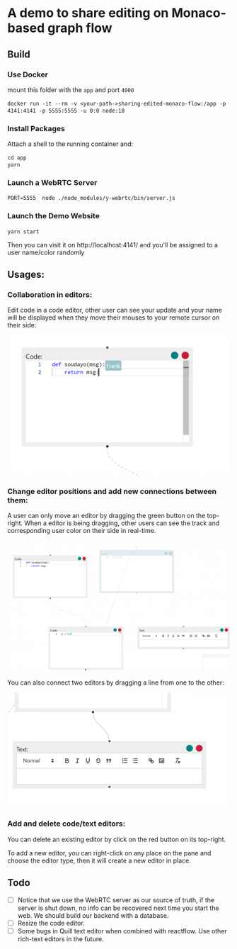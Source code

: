 # A demo to share editing on Monaco-based graph flow

## Build

### Use Docker

mount this folder with the `app` and port `4000`

```
docker run -it --rm -v <your-path->sharing-edited-monaco-flow:/app -p 4141:4141 -p 5555:5555 -u 0:0 node:18
```

### Install Packages

Attach a shell to the running container and:

```
cd app
yarn 
```

### Launch a WebRTC Server

```
PORT=5555  node ./node_modules/y-webrtc/bin/server.js
```

### Launch the Demo Website

```
yarn start
```

Then you can visit it on http://localhost:4141/ and you'll be assigned to a user name/color randomly

## Usages:

### Collaboration in editors:

Edit code in a code editor, other user can see your update and your name will be displayed when they move their mouses to your remote cursor on their side:

![](pics/colla-in-code-editor.png)

### Change editor positions and add new connections between them:

A user can only move an editor by dragging the green button on the top-right. When a editor is being dragging, other users can see the track and corresponding user color on their side in real-time.

![](pics/drag-demo.png)

You can also connect two editors by dragging a line from one to the other:

![](pics/add-connection.png)

### Add and delete code/text editors:

You can delete an existing editor by click on the red button on its top-right.

To add a new editor, you can right-click on any place on the pane and choose the editor type, then it will create a new editor in place.




## Todo

- [ ] Notice that we use the WebRTC server as our source of truth, if the server is shut down, no info can be recovered next time you start the web. We should build our backend with a database.
- [ ] Resize the code editor.
- [ ] Some bugs in Quill text editor when combined with reactflow. Use other rich-text editors in the future.